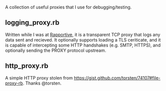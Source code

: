 A collection of useful proxies that I use for debugging/testing.

## logging_proxy.rb

Written while I was at [Rapportive](https://rapportive.com), it is a transparent TCP proxy that logs any data sent and recieved. It optionally supports loading a TLS ceriticate, and it is capable of intercepting some HTTP handshakes (e.g. SMTP, HTTPS), and optionally sending the PROXY protocol upstream.

## http_proxy.rb

A simple HTTP proxy stolen from https://gist.github.com/torsten/74107#file-proxy-rb. Thanks @torsten.
